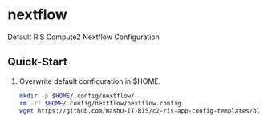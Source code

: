 # nextflow

Default RIS Compute2 Nextflow Configuration

## Quick-Start

1. Overwrite default configuration in $HOME.
   ```bash
   mkdir -p $HOME/.config/nextflow/
   rm -rf $HOME/.config/nextflow/nextflow.config
   wget https://github.com/WashU-IT-RIS/c2-ris-app-config-templates/blob/main/nextflow/nextcloud.config -O $HOME/.config/nextflow/nextflow.config
   ```

